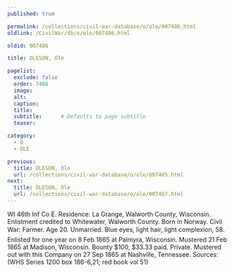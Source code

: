 ```yaml
---
published: true

permalink: /collections/civil-war-database/o/ole/007486.html
oldlink: /CivilWar/db/o/ole/007486.html

oldid: 007486

title: OLESON, Ole

pagelist:
  exclude: false
  order: 7486
  image: 
  alt:
  caption:
  title:
  subtitle:      # Defaults to page subtitle
  teaser:

category: 
  - O 
  - OLE

previous:
  title: OLESON, Ole
  url: /collections/civil-war-database/o/ole/007485.html  
next:
  title: OLESON, Ole
  url: /collections/civil-war-database/o/ole/007487.html   
---
```

WI 46th Inf Co E. Residence: La Grange, Walworth County, Wisconsin. Enlistment credited to Whitewater, Walworth County. Born in Norway. Civil War: Farmer. Age 20. Unmarried. Blue eyes, light hair, light complexion, 5&#146;8&#148;. Enlisted for one year on 8 Feb 1865 at Palmyra, Wisconsin. Mustered 21 Feb 1865 at Madison, Wisconsin. Bounty $100, $33.33 paid. Private. Mustered out with this Company on 27 Sep 1865 at Nashville, Tennessee. Sources: (WHS Series 1200 box 186-6,21; red book vol 51)